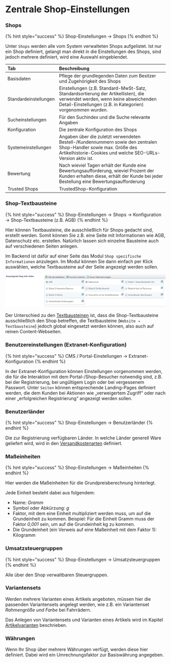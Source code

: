 # Zentrale Shop-Einstellungen

### Shops

{% hint style="success" %}
Shop-Einstellungen → Shops
{% endhint %}

Unter `Shops` werden alle vom System verwalteten Shops aufgelistet. Ist nur ein Shop definiert, gelangt man direkt in die Einstellungen des Shops, sind jedoch mehrere definiert, wird eine Auswahl eingeblendet.

| Tab | Beschreibung |
| :--- | :--- |
| Basisdaten | Pflege der grundlegenden Daten zum Besitzer und Zugehörigkeit des Shops |
| Standardeinstellungen | Einstellungen \(z.B. Standard-MwSt-Satz, Standardsortierung der Artikellisten\), die verwendet werden, wenn keine abweichenden Detail-Einstellungen \(z.B. in Kategorien\) vorgenommen wurden. |
| Sucheinstellungen | Für den Suchindex und die Suche relevante Angaben |
| Konfiguration | Die zentrale Konfiguration des Shops |
| Systemeinstellungen | Angaben über die zuletzt verwendeten Bestell-/Kundennummern sowie den zentralen Shop-Handler sowie max. Größe des Artikelhistorie-Cookies und welche SEO-URLs-Version aktiv ist. |
| Bewertung | Nach wieviel Tagen erhält der Kunde eine Bewertungsaufforderung, wieviel Prozent der Kunden erhalten diese, erhält der Kunde bei jeder Bestellung eine Bewertungsaufforderung |
| Trusted Shops | TrustedShop-Konfiguration |

### Shop-Textbausteine

{% hint style="success" %}
Shop-Einstellungen → Shops → Konfiguration → Shop-Textbausteine \(z.B. AGB\)
{% endhint %}

Hier können Textbausteine, die ausschließlich für Shops gedacht sind, erstellt werden. Somit können Sie z.B. eine Seite mit Informationen wie AGB, Datenschutz etc. erstellen. Natürlich lassen sich einzelne Bausteine auch auf verschiedenen Seiten anlegen.

Im Backend ist dafür auf einer Seite das Modul `Shop spezifische Informationen` anzulegen. Im Modul können Sie dann einfach per Klick auswählen, welche Textbausteine auf der Seite angezeigt werden sollen.

![](../.gitbook/assets/shopspezifische_textbausteine.png)

Der Unterschied zu den [Textbausteinen](../inhalte/textbausteine.md) ist, dass die Shop-Textbausteine ausschließlich den Shop betreffen, die Textbausteine \(`Website → Textbausteine`\) jedoch global eingesetzt werden können, also auch auf reinen Content-Webseiten.

### Benutzereinstellungen \(Extranet-Konfiguration\)

{% hint style="success" %}
CMS / Portal-Einstellungen → Extranet-Konfiguration
{% endhint %}

In der Extranet-Konfiguration können Einstellungen vorgenommen werden, die für die Interaktion mit dem Portal-/Shop-Besucher notwendig sind, z.B. bei der Registrierung, bei ungültigem Login oder bei vergessenem Passwort. Unter `Seiten` können entsprechende Landing-Pages definiert werden, die dem Kunden bei Aktionen wie „verweigertem Zugriff“ oder nach einer „erfolgreichen Registrierung“ angezeigt werden sollen.

### Benutzerländer

{% hint style="success" %}
Shop-Einstellungen → Benutzerländer
{% endhint %}

Die zur Registrierung verfügbaren Länder. In welche Länder generell Ware geliefert wird, wird in den [Versandkostenarten](bestellinformation/bestellprozess-einstellungen/versandkostenart.md) definiert.

### Maßeinheiten

{% hint style="success" %}
Shop-Einstellungen → Maßeinheiten
{% endhint %}

Hier werden die Maßeinheiten für die Grundpreisberechnung hinterlegt.

Jede Einheit besteht dabei aus folgendem:

* Name: _Gramm_
* Symbol oder Abkürzung: _g_
* Faktor, mit dem eine Einheit multipliziert werden muss, um auf die Grundeinheit zu kommen. Beispiel: Für die Einheit Gramm muss der Faktor _0,001_ sein, um auf die Grundeinheit kg zu kommen.
* Die Grundeinheit \(ein Verweis auf eine Maßeinheit mit dem Faktor 1\): Kilogramm

### Umsatzsteuergruppen

{% hint style="success" %}
Shop-Einstellungen → Umsatzsteuergruppen
{% endhint %}

Alle über den Shop verwaltbaren Steuergruppen.

### Variantensets

Werden mehrere Varianten eines Artikels angeboten, müssen hier die passenden Variantensets angelegt werden, wie z.B. ein Variantenset _Rahmengröße und Farbe_ bei Fahrrädern.

Das Anlegen von Variantensets und Varianten eines Artikels wird im Kapitel [Artikelvarianten](produktinformation/artikelvarianten/) beschrieben.

### Währungen

Wenn Ihr Shop über mehrere Währungen verfügt, werden diese hier definiert. Dabei wird ein Umrechnungsfaktor zur Basiswährung angegeben.

